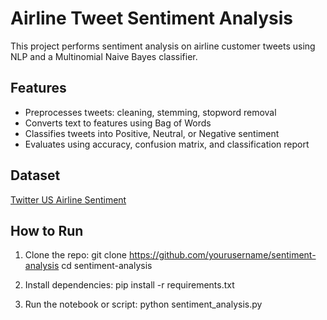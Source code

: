 # Airline Tweet Sentiment Analysis

This project performs sentiment analysis on airline customer tweets using NLP and a Multinomial Naive Bayes classifier.

## Features
- Preprocesses tweets: cleaning, stemming, stopword removal
- Converts text to features using Bag of Words
- Classifies tweets into Positive, Neutral, or Negative sentiment
- Evaluates using accuracy, confusion matrix, and classification report

## Dataset
[Twitter US Airline Sentiment](https://www.kaggle.com/datasets/crowdflower/twitter-airline-sentiment)

## How to Run

1. Clone the repo:
   git clone https://github.com/yourusername/sentiment-analysis
   cd sentiment-analysis

2. Install dependencies:
   pip install -r requirements.txt

3. Run the notebook or script:
   python sentiment_analysis.py
